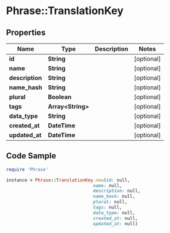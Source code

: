 # Phrase::TranslationKey

## Properties

Name | Type | Description | Notes
------------ | ------------- | ------------- | -------------
**id** | **String** |  | [optional] 
**name** | **String** |  | [optional] 
**description** | **String** |  | [optional] 
**name_hash** | **String** |  | [optional] 
**plural** | **Boolean** |  | [optional] 
**tags** | **Array&lt;String&gt;** |  | [optional] 
**data_type** | **String** |  | [optional] 
**created_at** | **DateTime** |  | [optional] 
**updated_at** | **DateTime** |  | [optional] 

## Code Sample

```ruby
require 'Phrase'

instance = Phrase::TranslationKey.new(id: null,
                                 name: null,
                                 description: null,
                                 name_hash: null,
                                 plural: null,
                                 tags: null,
                                 data_type: null,
                                 created_at: null,
                                 updated_at: null)
```



